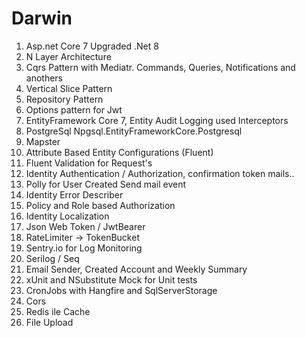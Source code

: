 # Darwin

1. Asp.net Core 7 Upgraded .Net 8
2. N Layer Architecture
3. Cqrs Pattern with Mediatr. Commands, Queries, Notifications and anothers
4. Vertical Slice Pattern
5. Repository Pattern
6. Options pattern for Jwt
7. EntityFramework Core 7, Entity Audit Logging used Interceptors
8. PostgreSql Npgsql.EntityFrameworkCore.Postgresql
9. Mapster
10. Attribute Based Entity Configurations (Fluent)
11. Fluent Validation for Request's
12. Identity Authentication / Authorization, confirmation token mails..
13. Polly for User Created Send mail event 
14. Identity Error Describer
15. Policy and Role based Authorization
16. Identity Localization
17. Json Web Token / JwtBearer
18. RateLimiter -> TokenBucket
19. Sentry.io for Log Monitoring
20. Serilog / Seq
21. Email Sender, Created Account and Weekly Summary
22. xUnit and NSubstitute Mock for Unit tests 
23. CronJobs with Hangfire and SqlServerStorage
24. Cors
25. Redis ile Cache
26. File Upload
